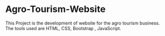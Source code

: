# Agro-Tourism-Website
This Project is the development of website for the agro tourism business.
The tools used are HTML, CSS, Bootstrap , JavaScript.
